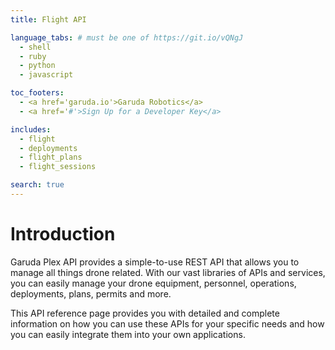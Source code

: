 ```yaml
---
title: Flight API

language_tabs: # must be one of https://git.io/vQNgJ
  - shell
  - ruby
  - python
  - javascript

toc_footers:
  - <a href='garuda.io'>Garuda Robotics</a>
  - <a href='#'>Sign Up for a Developer Key</a>

includes:
  - flight
  - deployments
  - flight_plans
  - flight_sessions

search: true
---
```


# Introduction

Garuda Plex API provides a simple-to-use REST API that allows you to manage all things drone related. With our vast libraries of APIs and services, you can easily manage your drone equipment, personnel, operations, deployments, plans, permits and more.

This API reference page provides you with detailed and complete information on how you can use these APIs for your specific needs and how you can easily integrate them into your own applications.
